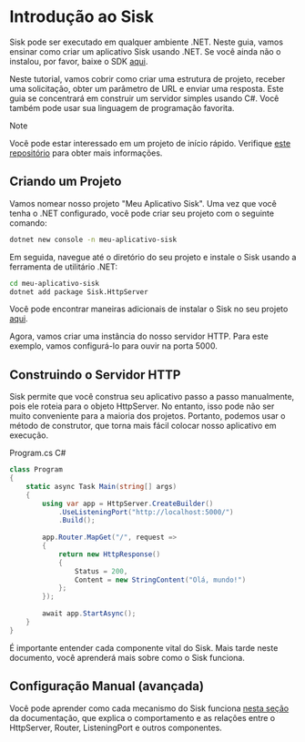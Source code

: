 # Introdução ao Sisk

Sisk pode ser executado em qualquer ambiente .NET. Neste guia, vamos ensinar como criar um aplicativo Sisk usando .NET. Se você ainda não o instalou, por favor, baixe o SDK [aqui](https://dotnet.microsoft.com/en-us/download/dotnet/7.0).

Neste tutorial, vamos cobrir como criar uma estrutura de projeto, receber uma solicitação, obter um parâmetro de URL e enviar uma resposta. Este guia se concentrará em construir um servidor simples usando C#. Você também pode usar sua linguagem de programação favorita.

> [!NOTE]
> Você pode estar interessado em um projeto de início rápido. Verifique [este repositório](https://github.com/sisk-http/quickstart) para obter mais informações.

## Criando um Projeto

Vamos nomear nosso projeto "Meu Aplicativo Sisk". Uma vez que você tenha o .NET configurado, você pode criar seu projeto com o seguinte comando:

```bash
dotnet new console -n meu-aplicativo-sisk
```

Em seguida, navegue até o diretório do seu projeto e instale o Sisk usando a ferramenta de utilitário .NET:

```bash
cd meu-aplicativo-sisk
dotnet add package Sisk.HttpServer
```

Você pode encontrar maneiras adicionais de instalar o Sisk no seu projeto [aqui](https://www.nuget.org/packages/Sisk.HttpServer/).

Agora, vamos criar uma instância do nosso servidor HTTP. Para este exemplo, vamos configurá-lo para ouvir na porta 5000.

## Construindo o Servidor HTTP

Sisk permite que você construa seu aplicativo passo a passo manualmente, pois ele roteia para o objeto HttpServer. No entanto, isso pode não ser muito conveniente para a maioria dos projetos. Portanto, podemos usar o método de construtor, que torna mais fácil colocar nosso aplicativo em execução.

<div class="script-header">
    <span>
        Program.cs
    </span>
    <span>
        C#
    </span>
</div>

```csharp
class Program
{
    static async Task Main(string[] args)
    {
        using var app = HttpServer.CreateBuilder()
            .UseListeningPort("http://localhost:5000/")
            .Build();
        
        app.Router.MapGet("/", request =>
        {
            return new HttpResponse()
            {
                Status = 200,
                Content = new StringContent("Olá, mundo!")
            };
        });
        
        await app.StartAsync();
    }
}
```

É importante entender cada componente vital do Sisk. Mais tarde neste documento, você aprenderá mais sobre como o Sisk funciona.

## Configuração Manual (avançada)

Você pode aprender como cada mecanismo do Sisk funciona [nesta seção](/docs/advanced/manual-setup) da documentação, que explica o comportamento e as relações entre o HttpServer, Router, ListeningPort e outros componentes.